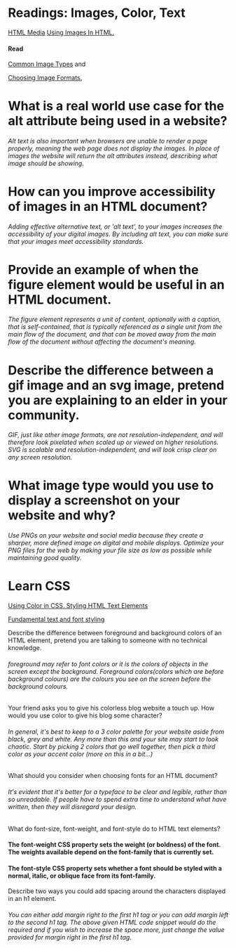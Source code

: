 # Readings: Images, Color, Text

[HTML Media](https://developer.mozilla.org/en-US/docs/Learn/HTML/Multimedia_and_embedding)
[Using Images In HTML.](https://developer.mozilla.org/en-US/docs/Learn/HTML/Multimedia_and_embedding/Images_in_HTML) 
#### Read 
[Common Image Types](https://developer.mozilla.org/en-US/docs/Web/Media/Formats/Image_types) and 

[Choosing Image Formats.](https://developer.mozilla.org/en-US/docs/Web/Media/Formats/Image_types#choosing_an_image_format)


# What is a real world use case for the alt attribute being used in a website?

###### Alt text is also important when browsers are unable to render a page properly, meaning the web page does not display the images. In place of images the website will return the alt attributes instead, describing what image should be showing.

# How can you improve accessibility of images in an HTML document?

###### Adding effective alternative text, or 'alt text', to your images increases the accessibility of your digital images. By including alt text, you can make sure that your images meet accessibility standards.

# Provide an example of when the figure element would be useful in an HTML document.

###### The figure element represents a unit of content, optionally with a caption, that is self-contained, that is typically referenced as a single unit from the main flow of the document, and that can be moved away from the main flow of the document without affecting the document's meaning.

# Describe the difference between a gif image and an svg image, pretend you are explaining to an elder in your community.

###### GIF, just like other image formats, are not resolution-independent, and will therefore look pixelated when scaled up or viewed on higher resolutions. SVG is scalable and resolution-independent, and will look crisp clear on any screen resolution.

# What image type would you use to display a screenshot on your website and why?

###### Use PNGs on your website and social media because they create a sharper, more defined image on digital and mobile displays. Optimize your PNG files for the web by making your file size as low as possible while maintaining good quality.

# Learn CSS
[Using Color in CSS. Styling HTML Text Elements](https://developer.mozilla.org/en-US/docs/Web/CSS/CSS_Colors/Applying_color)

[Fundamental text and font styling](https://developer.mozilla.org/en-US/docs/Learn/CSS/Styling_text/Fundamentals)

Describe the difference between foreground and background colors of an HTML element, pretend you are talking to someone with no technical knowledge.

###### foreground may refer to font colors or it is the colors of objects in the screen except the background. Foreground colors(colors which are before background colours) are the colours you see on the screen before the background colours.

Your friend asks you to give his colorless blog website a touch up. How would you use color to give his blog some character?

###### In general, it's best to keep to a 3 color palette for your website aside from black, grey and white. Any more than this and your site may start to look chaotic. Start by picking 2 colors that go well together, then pick a third color as your accent color (more on this in a bit…)

What should you consider when choosing fonts for an HTML document?

###### It's evident that it's better for a typeface to be clear and legible, rather than so unreadable. If people have to spend extra time to understand what have written, then they will disregard your design.

What do font-size, font-weight, and font-style do to HTML text elements?

#### The font-weight CSS property sets the weight (or boldness) of the font. The weights available depend on the font-family that is currently set.

#### The font-style CSS property sets whether a font should be styled with a normal, italic, or oblique face from its font-family.

Describe two ways you could add spacing around the characters displayed in an h1 element.

###### You can either add margin right to the first h1 tag or you can add margin left to the second h1 tag. The above given HTML code snippet would do the required and if you wish to increase the space more, just change the value provided for margin right in the first h1 tag.